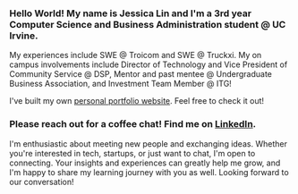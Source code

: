 ### Hello World! My name is Jessica Lin and I'm a 3rd year Computer Science and Business Administration student @ UC Irvine.

My experiences include SWE @ Troicom and SWE @ Truckxi. My on campus involvements include Director of Technology and Vice President of Community Service @ DSP, Mentor and past mentee @ Undergraduate Business Association, and Investment Team Member @ ITG! 

I've built my own [personal portfolio website](https://linjjessica.github.io/). Feel free to check it out!

### Please reach out for a coffee chat! Find me on [LinkedIn](https://www.linkedin.com/in/jjessicalin/).

I'm enthusiastic about meeting new people and exchanging ideas. Whether you're interested in tech, startups, or just want to chat, I'm open to connecting. Your insights and experiences can greatly help me grow, and I'm happy to share my learning journey with you as well. Looking forward to our conversation!
<!--
**linjjessica/linjjessica** is a ✨ _special_ ✨ repository because its `README.md` (this file) appears on your GitHub profile.

Here are some ideas to get you started:

- 🔭 I’m currently working on ...
- 🌱 I’m currently learning ...
- 👯 I’m looking to collaborate on ...
- 🤔 I’m looking for help with ...
- 💬 Ask me about ...
- 📫 How to reach me: ...
- 😄 Pronouns: ...
- ⚡ Fun fact: ...
-->
